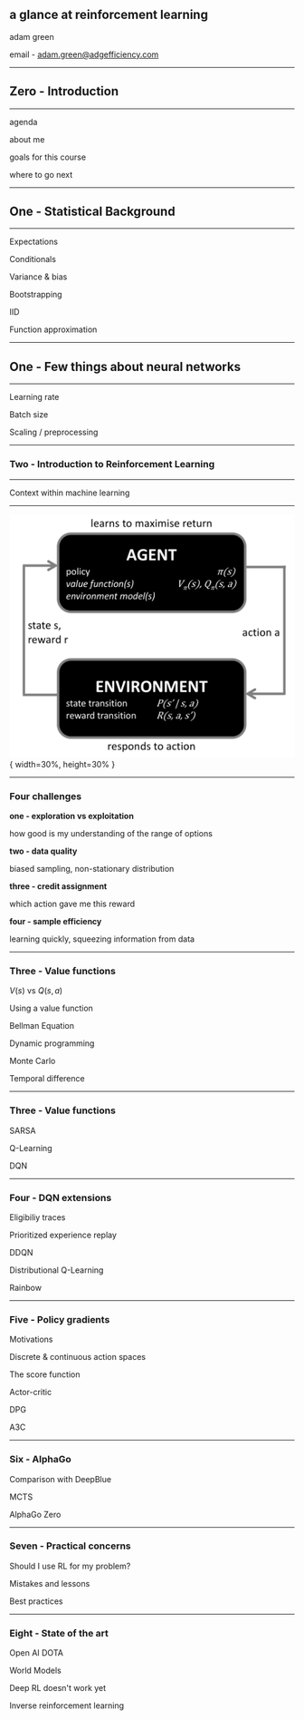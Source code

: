 ## a glance at reinforcement learning

adam green 

email - [adam.green@adgefficiency.com](adam.green@adgefficiency.com)

---

## Zero - Introduction

---

agenda

about me

goals for this course

where to go next

---

## One - Statistical Background

---

Expectations

Conditionals

Variance & bias

Bootstrapping

IID

Function approximation

---

## One - Few things about neural networks

---

Learning rate

Batch size

Scaling / preprocessing

---

### Two - Introduction to Reinforcement Learning

---

Context within machine learning

---

![The Markov Decision Process showing the agent and environment internals](assets/images/section_2/mdp_schema_complex.png){ width=30%, height=30% }

---

### Four challenges

**one - exploration vs exploitation**

how good is my understanding of the range of options

**two - data quality**

biased sampling, non-stationary distribution

**three - credit assignment**

which action gave me this reward

**four - sample efficiency**

learning quickly, squeezing information from data

---

### Three - Value functions

$V(s)$ vs $Q(s,a)$

Using a value function

Bellman Equation

Dynamic programming

Monte Carlo

Temporal difference

---

### Three - Value functions

SARSA

Q-Learning

DQN

---

### Four - DQN extensions

Eligibiliy traces

Prioritized experience replay

DDQN

Distributional Q-Learning

Rainbow

---

### Five - Policy gradients

Motivations

Discrete & continuous action spaces

The score function

Actor-critic

DPG

A3C

---

### Six - AlphaGo

Comparison with DeepBlue

MCTS

AlphaGo Zero

---

### Seven - Practical concerns

Should I use RL for my problem?

Mistakes and lessons

Best practices

---

### Eight - State of the art

Open AI DOTA

World Models

Deep RL doesn't work yet

Inverse reinforcement learning

